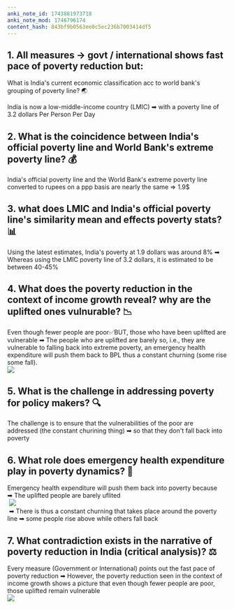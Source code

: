 ```yaml
---
anki_note_id: 1743881973718
anki_note_mod: 1746796174
content_hash: 843bf9b0563ee0c5ec236b7003414df5
---
```


## 1. All measures → govt / international shows fast pace of poverty reduction but:  
  
  
What is India's current economic classification acc to world bank's grouping of poverty line? 🌏

India is now a low-middle-income country (LMIC) ➡ with a poverty line of 3.2 dollars Per Person Per Day

## 2. What is the coincidence between India's official poverty line and World Bank's extreme poverty line? 💰

India's official poverty line and the World Bank's extreme poverty line converted to rupees on a ppp basis are nearly the same ⇒ 1.9$

## 3. what does LMIC and India's official poverty line's similarity mean and effects poverty stats? 📊

Using the latest estimates, India's poverty at 1.9 dollars was around 8% ➡ Whereas using the LMIC poverty line of 3.2 dollars, it is estimated to be between 40-45%

## 4. What does the poverty reduction in the context of income growth reveal? why are the uplifted ones vulnurable? 📉

Even though fewer people are poor✅BUT, those who have been uplifted are vulnerable ➡ The people who are uplifted are barely so, i.e., they are vulnerable to falling back into extreme poverty, an emergency health expenditure will push them back to BPL thus a constant churning (some rise some fall).  
![](paste-187b61beef17daaf6ca2c3ea75f107fabfec14d6.jpg)

## 5. What is the challenge in addressing poverty for policy makers? 🔍

The challenge is to ensure that the vulnerabilities of the poor are addressed (the constant churining thing) ➡ so that they don't fall back into poverty

## 6. What role does emergency health expenditure play in poverty dynamics? 🏥

Emergency health expenditure will push them back into poverty because ➡ The uplifted people are barely uflited  
 ![](paste-2d7e445c73de6a6ab21acc6e825833e54d12f373.jpg)  
 ➡ There is thus a constant churning that takes place around the poverty line ➡ some people rise above while others fall back

## 7. What contradiction exists in the narrative of poverty reduction in India (critical analysis)? ⚖️

Every measure (Government or International) points out the fast pace of poverty reduction ➡ However, the poverty reduction seen in the context of income growth shows a picture that even though fewer people are poor, those uplifted remain vulnerable   
![](paste-a2ec3104460228875c3ee576c5f6b39d147845ce.jpg)